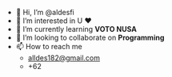 - 👋 Hi, I’m @aldesfi
- 👀 I’m interested in U ❤️
- 🌱 I’m currently learning **VOTO NUSA**
- 💞️ I’m looking to collaborate on **Programming**
- 📫 How to reach me 
    - alldes182@gmail.com
    - +62

<!---
aldesfi/aldesfi is a ✨ special ✨ repository because its `README.md` (this file) appears on your GitHub profile.
You can click the Preview link to take a look at your changes.
--->
